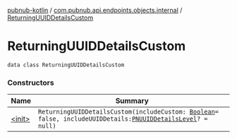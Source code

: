 [pubnub-kotlin](../../index.md) / [com.pubnub.api.endpoints.objects.internal](../index.md) / [ReturningUUIDDetailsCustom](./index.md)

# ReturningUUIDDetailsCustom

`data class ReturningUUIDDetailsCustom`

### Constructors

| Name | Summary |
|---|---|
| [&lt;init&gt;](-init-.md) | `ReturningUUIDDetailsCustom(includeCustom: `[`Boolean`](https://kotlinlang.org/api/latest/jvm/stdlib/kotlin/-boolean/index.html)` = false, includeUUIDDetails: `[`PNUUIDDetailsLevel`](../../com.pubnub.api.models.consumer.objects.member/-p-n-u-u-i-d-details-level/index.md)`? = null)` |
